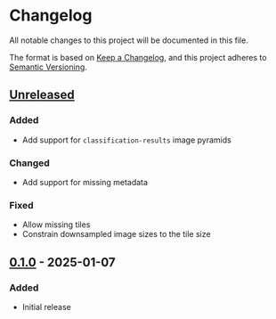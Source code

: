 # Changelog

All notable changes to this project will be documented in this file.

The format is based on [Keep a Changelog](https://keepachangelog.com/en/1.1.0/),
and this project adheres to [Semantic Versioning](https://semver.org/spec/v2.0.0.html).

## [Unreleased]

### Added
- Add support for `classification-results` image pyramids

### Changed
- Add support for missing metadata

### Fixed
- Allow missing tiles
- Constrain downsampled image sizes to the tile size

## [0.1.0] - 2025-01-07

### Added
- Initial release

[unreleased]: https://github.com/MaterialsPhysicsANU/anu_ctlab_qemscan_bse_to_zarr3/compare/v0.1.0...HEAD
[0.1.0]: https://github.com/MaterialsPhysicsANU/anu_ctlab_qemscan_bse_to_zarr3/releases/tag/v0.1.0
